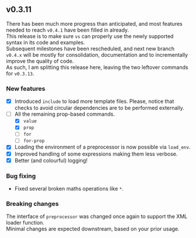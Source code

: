 ## v0.3.11

There has been much more progress than anticipated, and most features needed to reach `v0.4.1` have been filled in already.  
This release is to make sure `vs` can properly use the newly supported syntax in its code and examples.  
Subsequent milestones have been rescheduled, and next new branch `v0.4.x` will be mostly for consolidation, documentation and to incrementally improve the quality of code.  
As such, I am splitting this release here, leaving the two leftover commands for `v0.3.13`.  

### New features

- [x] Introduced `include` to load more template files. Please, notice that checks to avoid circular dependencies are to be performed externally.
- [ ] All the remaining prop-based commands.
  - [x] `value`
  - [x] `prop`
  - [ ] `for`
  - [ ] `for-prop`
- [x] Loading the environment of a preprocessor is now possible via `load_env`.
- [x] Improved handling of some expressions making them less verbose.
- [x] Better (and colourful) logging!

### Bug fixing

- Fixed several broken maths operations like `*`.

### Breaking changes

The interface of `preprocessor` was changed once again to support the XML loader function.  
Minimal changes are expected downstream, based on your prior usage.
